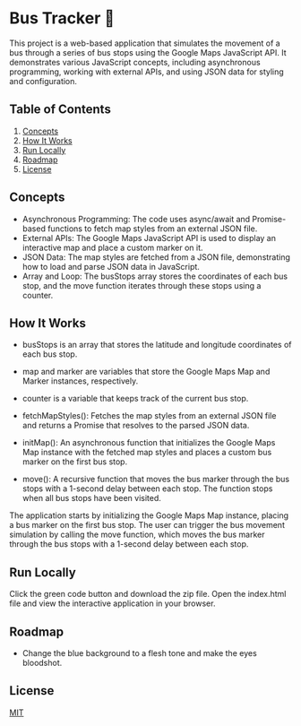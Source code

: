 
# Bus Tracker 🚌

This project is a web-based application that simulates the movement of a bus through a series of bus stops using the Google Maps JavaScript API. It demonstrates various JavaScript concepts, including asynchronous programming, working with external APIs, and using JSON data for styling and configuration.

## Table of Contents
1. [Concepts](#concepts)
2. [How It Works](#how-it-works)
3. [Run Locally](#run-locally)
4. [Roadmap](#roadmap)
5. [License](#license)
## Concepts

- Asynchronous Programming: The code uses async/await and Promise-based functions to fetch map styles from an external JSON file.
- External APIs: The Google Maps JavaScript API is used to display an interactive map and place a custom marker on it.
- JSON Data: The map styles are fetched from a JSON file, demonstrating how to load and parse JSON data in JavaScript.
- Array and Loop: The busStops array stores the coordinates of each bus stop, and the move function iterates through these stops using a counter.


## How It Works
- busStops is an array that stores the latitude and longitude coordinates of each bus stop.

- map and marker are variables that store the Google Maps Map and Marker instances, respectively.

- counter is a variable that keeps track of the current bus stop.

- fetchMapStyles(): Fetches the map styles from an external JSON file and returns a Promise that resolves to the parsed JSON data.

- initMap(): An asynchronous function that initializes the Google Maps Map instance with the fetched map styles and places a custom bus marker on the first bus stop.

- move(): A recursive function that moves the bus marker through the bus stops with a 1-second delay between each stop. The function stops when all bus stops have been visited.

The application starts by initializing the Google Maps Map instance, placing a bus marker on the first bus stop. The user can trigger the bus movement simulation by calling the move function, which moves the bus marker through the bus stops with a 1-second delay between each stop.
## Run Locally

Click the green code button and download the zip file. Open the index.html file and view the interactive application in your browser.


## Roadmap

- Change the blue background to a flesh tone and make the eyes bloodshot.


## License

[MIT](https://choosealicense.com/licenses/mit/)

